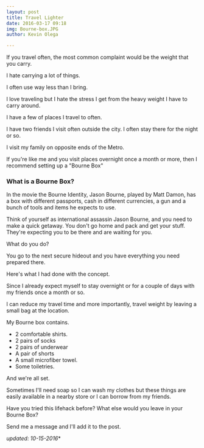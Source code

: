 ```yaml
---
layout: post
title: Travel Lighter
date: 2016-03-17 09:18
img: Bourne-box.JPG
author: Kevin Olega

---
```

If you travel often, the most common complaint would be the weight that you carry.

I hate carrying a lot of things. 

I often use way less than I bring.

I love traveling but I hate the stress I get from the heavy weight I have to carry around.

I have a few of places I travel to often.

I have two friends I visit often outside the city. I often stay there for the night or so.

I visit my family on opposite ends of the Metro.

If you're like me and you visit places overnight once a month or more, then I recommend setting up a "Bourne Box"

### What is a Bourne Box?

In the movie the Bourne Identity, Jason Bourne, played by Matt Damon, has a box with different passports, cash in different currencies, a gun and a bunch of tools and items he expects to use.

Think of yourself as international assassin Jason Bourne, and you need to make a quick getaway. You don't go home and pack and get your stuff. They're expecting you to be there and are waiting for you.

What do you do?

You go to the next secure hideout and you have everything you need prepared there.

Here's what I had done with the concept.

Since I already expect myself to stay overnight or for a couple of days with my friends once a month or so.

I can reduce my travel time and more importantly, travel weight by leaving a small bag at the location.

My Bourne box contains. 

- 2 comfortable shirts. 
- 2 pairs of socks 
- 2 pairs of underwear 
- A pair of shorts 
- A small microfiber towel. 
- Some toiletries.

And we're all set.

Sometimes I'll need soap so I can wash my clothes but these things are easily available in a nearby store or I can borrow from my friends.

Have you tried this lifehack before? What else would you leave in your Bourne Box? 

Send me a message and I'll add it to the post.

*updated: 10-15-2016**
